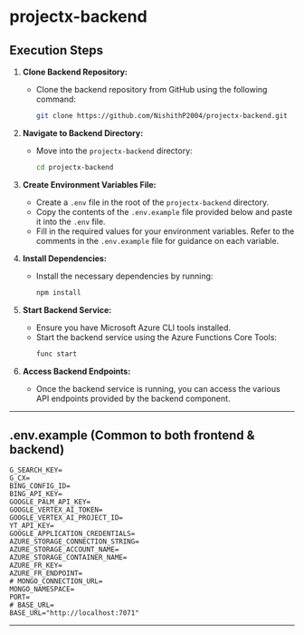 # projectx-backend

## Execution Steps

1. **Clone Backend Repository:** 
   - Clone the backend repository from GitHub using the following command:
     ```bash
     git clone https://github.com/NishithP2004/projectx-backend.git
     ```

2. **Navigate to Backend Directory:** 
   - Move into the `projectx-backend` directory:
     ```bash
     cd projectx-backend
     ```

3. **Create Environment Variables File:** 
   - Create a `.env` file in the root of the `projectx-backend` directory.
   - Copy the contents of the `.env.example` file provided below and paste it into the `.env` file.
   - Fill in the required values for your environment variables. Refer to the comments in the `.env.example` file for guidance on each variable.

4. **Install Dependencies:** 
   - Install the necessary dependencies by running:
     ```bash
     npm install
     ```

5. **Start Backend Service:** 
   - Ensure you have Microsoft Azure CLI tools installed.
   - Start the backend service using the Azure Functions Core Tools:
     ```bash
     func start
     ```

6. **Access Backend Endpoints:** 
   - Once the backend service is running, you can access the various API endpoints provided by the backend component.

---

## .env.example (Common to both frontend & backend)

```
G_SEARCH_KEY=
G_CX=
BING_CONFIG_ID=
BING_API_KEY=
GOOGLE_PALM_API_KEY=
GOOGLE_VERTEX_AI_TOKEN=
GOOGLE_VERTEX_AI_PROJECT_ID=
YT_API_KEY=
GOOGLE_APPLICATION_CREDENTIALS=
AZURE_STORAGE_CONNECTION_STRING=
AZURE_STORAGE_ACCOUNT_NAME=
AZURE_STORAGE_CONTAINER_NAME=
AZURE_FR_KEY=
AZURE_FR_ENDPOINT=
# MONGO_CONNECTION_URL=
MONGO_NAMESPACE=
PORT=
# BASE_URL=
BASE_URL="http://localhost:7071"
```

---
